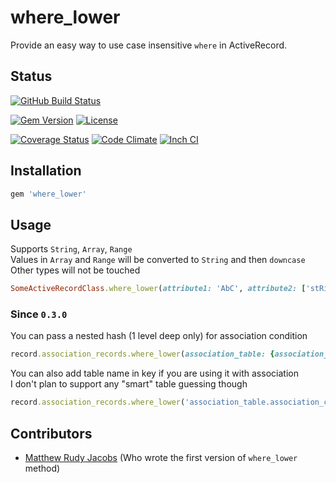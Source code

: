 # where_lower

Provide an easy way to use case insensitive `where` in ActiveRecord.


## Status

[![GitHub Build Status](https://img.shields.io/github/workflow/status/PikachuEXE/where_lower/Tests?style=flat-square)](https://github.com/PikachuEXE/where_lower/actions?query=workflow%3ATests)

[![Gem Version](http://img.shields.io/gem/v/where_lower.svg?style=flat-square)](http://badge.fury.io/rb/where_lower)
[![License](https://img.shields.io/github/license/PikachuEXE/where_lower.svg?style=flat-square)](http://badge.fury.io/rb/where_lower)

[![Coverage Status](http://img.shields.io/coveralls/PikachuEXE/where_lower.svg?style=flat-square)](https://coveralls.io/r/PikachuEXE/where_lower)
[![Code Climate](https://img.shields.io/codeclimate/maintainability/PikachuEXE/where_lower.svg?style=flat-square)](https://codeclimate.com/github/PikachuEXE/where_lower)
[![Inch CI](https://inch-ci.org/github/PikachuEXE/where_lower.svg?branch=master)](https://inch-ci.org/github/PikachuEXE/where_lower)


## Installation

```ruby
gem 'where_lower'
```


## Usage
Supports `String`, `Array`, `Range`  
Values in `Array` and `Range` will be converted to `String` and then `downcase`  
Other types will not be touched

```ruby
SomeActiveRecordClass.where_lower(attribute1: 'AbC', attribute2: ['stRing', 123, :symBol], attribute3: ('AA'..'AZ'))
```

### Since `0.3.0`
You can pass a nested hash (1 level deep only) for association condition
```ruby
record.association_records.where_lower(association_table: {association_column: value})
```

You can also add table name in key if you are using it with association  
I don't plan to support any "smart" table guessing though
```ruby
record.association_records.where_lower('association_table.association_column' => value)
```


## Contributors
- [Matthew Rudy Jacobs](https://github.com/matthewrudy) (Who wrote the first version of `where_lower` method)

